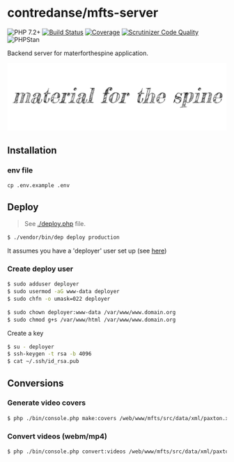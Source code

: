 # contredanse/mfts-server

![PHP 7.2+](https://img.shields.io/badge/php-7.2+-ff69b4.svg)
[![Build Status](https://travis-ci.org/contredanse/mfts-server.svg?branch=master)](https://travis-ci.org/contredanse/mfts-server)
[![Coverage](https://codecov.io/gh/contredanse/mfts-server/branch/master/graph/badge.svg)](https://codecov.io/gh/contredanse/mfts-server)
[![Scrutinizer Code Quality](https://scrutinizer-ci.com/g/contredanse/mfts-server/badges/quality-score.png?b=master)](https://scrutinizer-ci.com/g/contredanse/mfts-server/?branch=master)
![PHPStan](https://img.shields.io/badge/style-level%207-brightgreen.svg?style=flat-square&label=phpstan)


Backend server for materforthespine application.

![Material for the spine](./docs/images/material-for-the-spine.png)

## Installation

### env file

```
cp .env.example .env
```

## Deploy

> See [./deploy.php](./deploy.php) file.

```bash
$ ./vendor/bin/dep deploy production
```

It assumes you have a 'deployer' user set up (see [here](https://www.digitalocean.com/community/tutorials/automatically-deploy-laravel-applications-deployer-ubuntu#step-3-%E2%80%94-configuring-the-deployer-user))

### Create deploy user 

```bash
$ sudo adduser deployer
$ sudo usermod -aG www-data deployer
$ sudo chfn -o umask=022 deployer
```

```bash
$ sudo chown deployer:www-data /var/www/www.domain.org
$ sudo chmod g+s /var/www/html /var/www/www.domain.org
```

Create a key
 
```bash
$ su - deployer
$ ssh-keygen -t rsa -b 4096
$ cat ~/.ssh/id_rsa.pub
```

## Conversions

### Generate video covers

```bash
$ php ./bin/console.php make:covers /web/www/mfts/src/data/xml/paxton.xml
```

### Convert videos (webm/mp4)

```bash
$ php ./bin/console.php convert:videos /web/www/mfts/src/data/xml/paxton.xml

```

